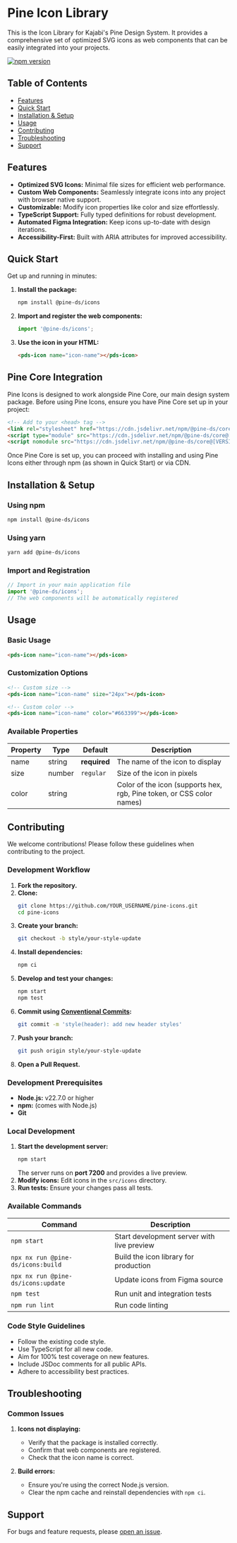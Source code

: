 # Pine Icon Library

This is the Icon Library for Kajabi's Pine Design System. It provides a comprehensive set of optimized SVG icons as web components that can be easily integrated into your projects.

[![npm version](https://badge.fury.io/js/%40pine-ds%2Ficons.svg)](https://badge.fury.io/js/%40pine-ds%2Ficons)

## Table of Contents
- [Features](#features)
- [Quick Start](#quick-start)
- [Installation & Setup](#installation--setup)
- [Usage](#usage)
- [Contributing](#contributing)
- [Troubleshooting](#troubleshooting)
- [Support](#support)

## Features

- **Optimized SVG Icons:** Minimal file sizes for efficient web performance.
- **Custom Web Components:** Seamlessly integrate icons into any project with browser native support.
- **Customizable:** Modify icon properties like color and size effortlessly.
- **TypeScript Support:** Fully typed definitions for robust development.
- **Automated Figma Integration:** Keep icons up-to-date with design iterations.
- **Accessibility-First:** Built with ARIA attributes for improved accessibility.

## Quick Start

Get up and running in minutes:
1. **Install the package:**
   ```bash
   npm install @pine-ds/icons
   ```
2. **Import and register the web components:**
   ```javascript
   import '@pine-ds/icons';
   ```
3. **Use the icon in your HTML:**
   ```html
   <pds-icon name="icon-name"></pds-icon>
   ```

## Pine Core Integration

Pine Icons is designed to work alongside Pine Core, our main design system package. Before using Pine Icons, ensure you have Pine Core set up in your project:

```html
<!-- Add to your <head> tag -->
<link rel="stylesheet" href="https://cdn.jsdelivr.net/npm/@pine-ds/core@[VERSION]/dist/pine-core/pine-core.css" />
<script type="module" src="https://cdn.jsdelivr.net/npm/@pine-ds/core@[VERSION]/dist/pine-core/pine-core.esm.js"></script>
<script nomodule src="https://cdn.jsdelivr.net/npm/@pine-ds/core@[VERSION]/dist/pine-core/index.esm.js"></script>
```

Once Pine Core is set up, you can proceed with installing and using Pine Icons either through npm (as shown in Quick Start) or via CDN.

## Installation & Setup

### Using npm

```bash
npm install @pine-ds/icons
```

### Using yarn

```bash
yarn add @pine-ds/icons
```

### Import and Registration

```javascript
// Import in your main application file
import '@pine-ds/icons';
// The web components will be automatically registered
```

## Usage

### Basic Usage

```html
<pds-icon name="icon-name"></pds-icon>
```

### Customization Options

```html
<!-- Custom size -->
<pds-icon name="icon-name" size="24px"></pds-icon>

<!-- Custom color -->
<pds-icon name="icon-name" color="#663399"></pds-icon>
```

### Available Properties

| Property | Type   | Default         | Description                                                         |
|----------|--------|-----------------|---------------------------------------------------------------------|
| name     | string | **required**    | The name of the icon to display                                     |
| size     | number | `regular`            | Size of the icon in pixels                                          |
| color    | string | | Color of the icon (supports hex, rgb, Pine token, or CSS color names) |

## Contributing

We welcome contributions! Please follow these guidelines when contributing to the project.

### Development Workflow

1. **Fork the repository.**
2. **Clone:**
   ```bash
   git clone https://github.com/YOUR_USERNAME/pine-icons.git
   cd pine-icons
   ```
3. **Create your branch:**
   ```bash
   git checkout -b style/your-style-update
   ```
4. **Install dependencies:**
   ```bash
   npm ci
   ```
5. **Develop and test your changes:**
   ```bash
   npm start
   npm test
   ```
6. **Commit using [Conventional Commits](https://www.conventionalcommits.org/en/v1.0.0/):**
   ```bash
   git commit -m 'style(header): add new header styles'
   ```
7. **Push your branch:**
   ```bash
   git push origin style/your-style-update
   ```
8. **Open a Pull Request.**

### Development Prerequisites

- **Node.js:** v22.7.0 or higher
- **npm:** (comes with Node.js)
- **Git**

### Local Development

1. **Start the development server:**
   ```bash
   npm start
   ```
   The server runs on **port 7200** and provides a live preview.
2. **Modify icons:** Edit icons in the `src/icons` directory.
3. **Run tests:** Ensure your changes pass all tests.

### Available Commands

| Command                                   | Description                                      |
|-------------------------------------------|--------------------------------------------------|
| `npm start`                               | Start development server with live preview       |
| `npx nx run @pine-ds/icons:build`           | Build the icon library for production            |
| `npx nx run @pine-ds/icons:update`          | Update icons from Figma source                   |
| `npm test`                                | Run unit and integration tests                   |
| `npm run lint`                            | Run code linting                                 |

### Code Style Guidelines

- Follow the existing code style.
- Use TypeScript for all new code.
- Aim for 100% test coverage on new features.
- Include JSDoc comments for all public APIs.
- Adhere to accessibility best practices.

## Troubleshooting

### Common Issues

1. **Icons not displaying:**
   - Verify that the package is installed correctly.
   - Confirm that web components are registered.
   - Check that the icon name is correct.

2. **Build errors:**
   - Ensure you're using the correct Node.js version.
   - Clear the npm cache and reinstall dependencies with `npm ci`.

## Support

For bugs and feature requests, please [open an issue](https://github.com/Kajabi/pine-icons/issues/new).

